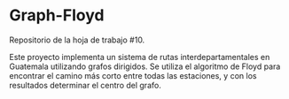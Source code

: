 # Graph-Floyd
Repositorio de la hoja de trabajo #10.

Este proyecto implementa un sistema de rutas interdepartamentales en Guatemala utilizando grafos dirigidos. Se utiliza el algoritmo de Floyd para encontrar el camino más corto entre todas las estaciones, y con los resultados determinar el centro del grafo.
